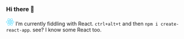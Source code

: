 ﻿### Hi there 👋

![react-logo](./assets/react-logo-inline.png) I’m currently fiddling with React. `ctrl+alt+t` and then `npm i create-react-app`. see? I know some React too.  
